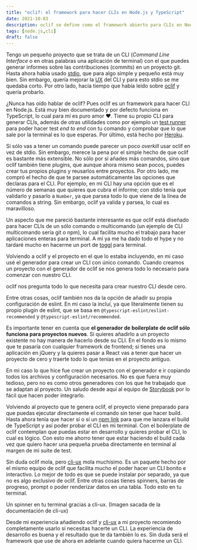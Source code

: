 ```yaml
---
title: "oclif: el framework para hacer CLIs en Node.js y TypeScript"
date: 2021-10-03
description: oclif se define como el framework abierto para CLIs en Node.js. Te cuento sus bondades y por qué deberías planteártelo para tu próximo CLI.
tags: [node.js,cli]
draft: false
---
```


Tengo un pequeño proyecto que se trata de un CLI (*Command Line Interface* o en otras palabras una aplicación de terminal) con el que puedes generar informes sobre las contribuciones (commits) en un proyecto git. Hasta ahora había usado [stdio](https://www.npmjs.com/package/stdio), que para algo simple y pequeño está muy bien. Sin embargo, quería mejorar la [UX](https://es.wikipedia.org/wiki/Experiencia_de_usuario) del CLI y para esto stdio se me quedaba corto. Por otro lado, hacía tiempo que había leído sobre [oclif](https://oclif.io) y quería probarlo.

¿Nunca has oído hablar de oclif? Pues oclif es un framework para hacer CLI en Node.js. Está muy bien documentado y por defecto funciona en TypeScript, lo cual para mí es puro amor ❤️. Tiene su propio CLI para generar CLIs, además de otras utilidades como por ejemplo un [test runner](https://github.com/oclif/example-multi-ts/blob/master/test/commands/hello.test.ts) para poder hacer test *end to end* con tu comando y comprobar que lo que sale por la terminal es lo que esperas. Por último, está hecho por [Heroku](https://blog.heroku.com/open-cli-framework).

Si sólo vas a tener un comando puede parecer un poco *overkill* usar oclif en vez de stdio. Sin embargo, merece la pena por el simple hecho de que oclif es bastante más extensible. No sólo por si añades más comandos, sino que oclif también tiene plugins, que aunque ahora mismo sean pocos, puedes crear tus propios plugins y reusarlos entre proyectos. Por otro lado, me compró el hecho de que te parsee automáticamente las opciones que declaras para el CLI. Por ejemplo, en mi CLI hay una opción que es el número de semanas que quieres que cubra el informe; con stdio tenía que validarlo y pasarlo a `Number`, ya que parsea todo lo que viene de la línea de comandos a string. Sin embargo, oclif ya valida y parsea, lo cual es maravilloso.

Un aspecto que me pareció bastante interesante es que oclif está diseñado para hacer CLIs de un sólo comando o multicomando (un ejemplo de CLI multicomando sería git o npm), lo cual facilita mucho el trabajo para hacer aplicaciones enteras para terminal. A mí ya me ha dado todo el hype y no tardaré mucho en hacerme un port de [toggl](https://toggl.com/track/) para terminal.

Volviendo a oclif y el proyecto en el que lo estaba incluyendo, en mi caso usé el generador para crear un CLI con único comando. Cuando creamos un proyecto con el generador de oclif se nos genera todo lo necesario para comenzar con nuestro CLI.

<img-caption src="/assets/blog/2021/oclif/oclif-single-cli.png"  alt="Captura de pantalla de cómo genera oclif un cli de un sólo comando">
  oclif nos pregunta todo lo que necesita para crear nuestro CLI desde cero.
</img-caption>

Entre otras cosas, oclif también nos da la opción de añadir su propia configuración de eslint. En mi caso la incluí, ya que literalmente tienen su propio plugin de eslint, que se basa en `@typescript-eslint/eslint-recommended` y `@typescript-eslint/recommended`.

Es importante tener en cuenta que **el generador de boilerplate de oclif sólo funciona para proyectos nuevos**. Si quieres añadirlo a un proyecto existente no hay manera de hacerlo desde su CLI. En el fondo es lo mismo que te pasaría con cualquier framework de frontend; si tienes una aplicación en jQuery y la quieres pasar a React vas a tener que hacer un proyecto de cero y traerte todo lo que tenías en el proyecto antiguo.

En mi caso lo que hice fue crear un proyecto con el generador e ir copiando todos los archivos y configuración necesarios. No es que fuera muy tedioso, pero no es como otros generadores con los que he trabajado que se adaptan al proyecto. Un saludo desde aquí al equipo de [Storybook](https://storybook.js.org) por lo fácil que hacen poder integrarlo.

Volviendo al proyecto que te genera oclif, el proyecto viene preparado para que puedas ejecutar directamente el comando sin tener que hacer build. Hasta ahora tenía que hacer sí o sí un [npm link](https://docs.npmjs.com/cli/v7/commands/npm-link) para que me lanzara el build de TypeScript y así poder probar el CLI en mi terminal. Con el boilerplate de oclif contemplan que puedas estar en desarrollo y quieres probar el CLI, lo cual es lógico. Con esto me ahorro tener que estar haciendo el build cada vez que quiero hacer una pequeña prueba directamente en terminal al margen de mi suite de test.

Sin duda oclif mola, pero [cli-ux](https://github.com/oclif/cli-ux) mola muchísimo. Es un paquete hecho por el mismo equipo de oclif que facilita mucho el poder hacer un CLI bonito e interactivo. Lo mejor de todo es que se puede instalar por separado, ya que no es algo exclusivo de oclif. Entre otras cosas tienes spinners, barras de progreso, prompt o poder renderizar datos en una tabla. Todo esto en tu terminal.

<img-caption src="/assets/blog/2021/oclif/cli-ux-spinner.gif"  alt="Ejemplo de como se ve el spinner de cli-ux">
  Un spinner en tu terminal gracias a cli-ux. (Imagen sacada de la documentación de cli-ux)
</img-caption>

Desde mi experiencia añadiendo oclif y [cli-ux](https://github.com/oclif/cli-ux) a mi proyecto recomiendo completamente usarlo si necesitas hacerte un CLI. La experiencia de desarrollo es buena y el resultado que te da también lo es. Sin duda será el framework que use de ahora en adelante cuando quiera hacerme un CLI.
